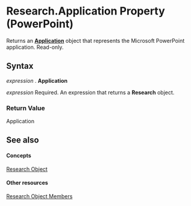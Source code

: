 
# Research.Application Property (PowerPoint)

Returns an  **[Application](978c2b99-4271-b953-4283-73b5f3d96f41.md)** object that represents the Microsoft PowerPoint application. Read-only.


## Syntax

 _expression_ . **Application**

 _expression_ Required. An expression that returns a **Research** object.


### Return Value

Application


## See also


#### Concepts


[Research Object](92b16214-2fe4-73af-b4ba-bce6aa840449.md)
#### Other resources


[Research Object Members](1d4d7aca-359e-4f8a-4f06-881716b4ffa6.md)
